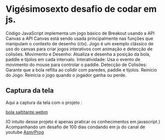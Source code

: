# Vigésimosexto desafio de codar em js.

Código JavaScript implementa um jogo básico de Breakout usando a API Canvas a API Canvas está sendo usada principalmente nas funções que manipulam o contexto de desenho (ctx). 
Jogo é um exemplo clássico de uso do canvas para criar jogos interativos com animação e detecção de colisões. Movimento e Desenho: Atualiza e desenha a posição da bola, paddle e tijolos em cada intervalo.
Interatividade: Usa o evento de movimento do mouse para controlar o paddle.
Detecção de Colisões: Garante que a bola reflita ao colidir com paredes, paddle e tijolos.
Reinício do Jogo: Reinicia o jogo quando o jogador ganha ou perde.


## Captura da tela
Aqui a captura da tela com o projeto :


[bola saltitante.webm](https://github.com/77971904/Desafio-de-codar-em-javascript26/assets/108705247/e16c338c-9907-4051-be6f-e668362b922d)

(O intuito desse projeto é apenas praticar os conhecimentos em javascript.)
Acompanhando um desafio de 100 dias condando em js do canal de youtube <a href="youtube.com/channel/UCJqXkOwrq7uBn-sn_Fvce9Q?sub_confirmation=1">AsmrProg</a>
